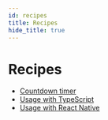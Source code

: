 ```yaml
---
id: recipes
title: Recipes
hide_title: true
---
```


# Recipes

- [Countdown timer](countdown.md)
- [Usage with TypeScript](usage-with-typescript.md)
- [Usage with React Native](react-native/example.md)
